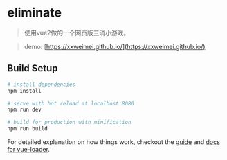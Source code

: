 # eliminate

> 使用vue2做的一个网页版三消小游戏。

> demo: [https://xxweimei.github.io/](https://xxweimei.github.io/)

## Build Setup

``` bash
# install dependencies
npm install

# serve with hot reload at localhost:8080
npm run dev

# build for production with minification
npm run build
```

For detailed explanation on how things work, checkout the [guide](http://vuejs-templates.github.io/webpack/) and [docs for vue-loader](http://vuejs.github.io/vue-loader).
